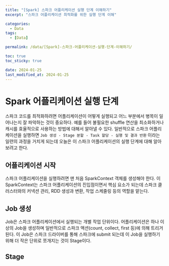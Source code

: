 ```yaml
---
title: "[Spark] 스파크 어플리케이션 실행 단계 이해하기"
excerpt: "스파크 어플리케이션 최적화를 위한 실행 단계 이해"

categories:
  - Data
tags:
  - [Data]

permalink: /data/[Spark]-스파크-어플리케이션-실행-단계-이해하기/

toc: true
toc_sticky: true

date: 2024-01-25
last_modified_at: 2024-01-25
---
```


# Spark 어플리케이션 실행 단계
스파크 코드를 최적화하려면 어플리케이션이 어떻게 실행되고 어느 부분에서 병목이 일어나는지 잘 파악하는 것이 중요하다. 
예를 들어 불필요한 shuffle 연산을 최소화하거나 캐시를 효율적으로 사용하는 방법에 대해서 알아낼 수 있다. 
일반적으로 스파크 어플리케이션을 실행하면 `Job 생성 - Stage 분할 - Task 할당 - 실행 및 결과 반환` 이라는 일련의 과정을 거치게 되는데 
오늘은 이 스파크 어플리케이션의 실행 단계에 대해 알아보려고 한다. 

## 어플리케이션 시작
스파크 어플리케이션을 실행하려면 맨 처음 SparkContext 객체를 생성해야 한다. 
이 SparkContext는 스파크 어플리케이션의 진입점이면서 핵심 요소가 되는데 스파크 클러스터와의 커넥션 관리, RDD 생성과 변환, 작업 스케줄링 등의 역할을 맡는다. 

## Job 생성
Job은 스파크 어플리케이션에서 실행되는 개별 작업 단위이다. 어플리케이션은 하나 이상의 Job을 생성하며 일반적으로 스파크 액션(count, collect, first 등)에 의해 트리거 된다. 
이 Job은 스파크 드라이버를 통해 스파크에 submit 되는데 이 Job을 실행하기 위해 더 작은 단위로 쪼개지는 것이 Stage이다.

## Stage 